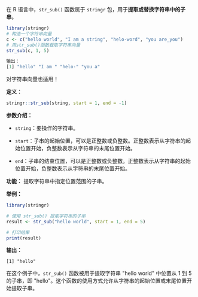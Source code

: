 在 R 语言中，`str_sub()` 函数属于 `stringr` 包，用于**提取或替换字符串中的子串**。

```R
library(stringr)
# 构造一个字符串向量
c <- c("hello world", "I am a string", "helo-word", "you are_you")
# 用str_sub()函数截取字符串向量
str_sub(c, 1, 5)

输出：
[1] "hello" "I am " "helo-" "you a"
```
对字符串向量也适用！

**定义：**
```r
stringr::str_sub(string, start = 1, end = -1)
```

**参数介绍：**
- `string`：要操作的字符串。

- `start`：子串的起始位置，可以是正整数或负整数。正整数表示从字符串的起始位置开始，负整数表示从字符串的末尾位置开始。

- `end`：子串的结束位置，可以是正整数或负整数。正整数表示从字符串的起始位置开始，负整数表示从字符串的末尾位置开始。

**功能：**
提取字符串中指定位置范围的子串。

**举例：**
```r
library(stringr)

# 使用 str_sub() 提取字符串的子串
result <- str_sub("hello world", start = 1, end = 5)

# 打印结果
print(result)
```

**输出：**
```
[1] "hello"
```

在这个例子中，`str_sub()` 函数被用于提取字符串 "hello world" 中位置从 1 到 5 的子串，即 "hello"。这个函数的使用方式允许从字符串的起始位置或末尾位置开始提取子串。

